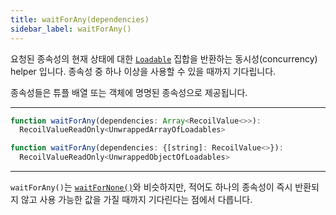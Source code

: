```yaml
---
title: waitForAny(dependencies)
sidebar_label: waitForAny()
---
```


요청된 종속성의 현재 상태에 대한 [`Loadable`](/docs/api-reference/core/Loadable) 집합을 반환하는 동시성(concurrency) helper 입니다. 종속성 중 하나 이상을 사용할 수 있을 때까지 기다립니다.

종속성들은 튜플 배열 또는 객체에 명명된 종속성으로 제공됩니다.

---

```jsx
function waitForAny(dependencies: Array<RecoilValue<>>):
  RecoilValueReadOnly<UnwrappedArrayOfLoadables>
```

```jsx
function waitForAny(dependencies: {[string]: RecoilValue<>}):
  RecoilValueReadOnly<UnwrappedObjectOfLoadables>
```
---

`waitForAny()`는 [`waitForNone()`](/docs/api-reference/utils/waitForNone)와 비슷하지만, 적어도 하나의 종속성이 즉시 반환되지 않고 사용 가능한 값을 가질 때까지 기다린다는 점에서 다릅니다.